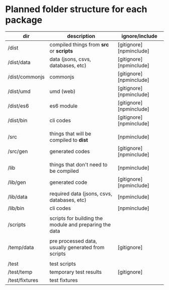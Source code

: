 # Planned folder structure for each package

| dir | description | ignore/include |
| - | - | - |
| /dist            | compiled things from **src** or **scripts** | [gitignore] [npminclude] |
| /dist/data       | data (jsons, csvs, databases, etc)  | [gitignore] [npminclude] |
| /dist/commonjs   | commonjs | [gitignore] [npminclude] |
| /dist/umd        | umd (web) | [gitignore] [npminclude] |
| /dist/es6        | es6 module | [gitignore] [npminclude] |
| /dist/bin        | cli codes | [gitignore] [npminclude] |
||||
| /src             | things that will be compiled to **dist** | [npminclude] |
| /src/gen         | generated codes | [gitignore] [npminclude] |
||||
| /lib             | things that don't need to be compiled | [npminclude] |
| /lib/gen         | generated code | [gitignore] [npminclude] |
| /lib/data        | required data (jsons, csvs, databases, etc) | [npminclude] |
| /lib/bin         | cli codes | [npminclude] |
||||
| /scripts         | scripts for building the module and preparing the data | |
||||
| /temp/data       | pre processed data, usually generated from scripts | [gitignore] |
||||
| /test            | test scripts | |
| /test/temp       | temporary test results | [gitignore] |
| /test/fixtures   | test fixtures | |